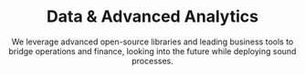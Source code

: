 ---
layout: service
order: 7
title: "Data & Advanced Analytics"
subtitle: "We leverage advanced open-source libraries and leading business tools to bridge operations and finance, looking into the future while deploying sound processes."
intro: "At SLKone, we believe that data is a strategic asset that, when properly leveraged, can drive significant business value. Our Data & Advanced Analytics services help organizations harness the power of their data to gain insights, make better decisions, and drive business performance."
approach: "We take a comprehensive approach to data and analytics, focusing on Predictive Model Development, Data Enrichment, and Data Transformation & Management. Our methodology ensures that your data is not only accurately collected and managed but also effectively analyzed to derive actionable insights."
blurb-intro: "Harness the power of data to drive insights and elevate your business performance."
impact_title: "Our Impact"
impact_conclusion: "Through our advanced analytics solutions, clients achieve a deeper understanding of their business, enhanced operational capabilities, and improved strategic decision-making, positioning them for sustained competitive advantage and growth."
why_choose:
  - point: "Business-Focused Analytics"
    icon: "fa-chart-line"
    description: "We ensure that our analytics solutions directly address your key business challenges and opportunities."
  - point: "Advanced Techniques"
    icon: "fa-microchip"
    description: "We leverage cutting-edge statistical and machine learning techniques to derive deep insights from your data."
  - point: "End-to-End Solutions"
    icon: "fa-expand"
    description: "We provide comprehensive solutions from data collection and management to advanced analytics and visualization."
  - point: "Cross-Industry Expertise"
    icon: "fa-arrows-cross"
    description: "Our team brings diverse industry experience, allowing us to apply best practices and innovative solutions to your unique challenges"
  - point: "Implementation Support"
    icon: "fa-wrench"
    description: "We don't just provide recommendations; we work alongside your team to implement analytics solutions and drive adoption."
  - point: "Scalable Approaches"
    icon: "fa-arrows-left-right"
    description: "Our solutions are designed to scale with your business, from small-scale pilots to enterprise-wide implementations."
  - point: "Data Governance"
    icon: "fa-shield-alt"
    description: "We help establish robust data governance practices to ensure the ongoing quality and reliability of your data."
  - point: "Continuous Innovation"
    icon: "fa-chart-bar"
    description: "We stay at the forefront of data science and analytics, continuously bringing new techniques and technologies to our clients."
cta_title: "Ready to unlock the full potential of your data?"
cta: "Contact SLKone today to learn how our Data & Advanced Analytics services can drive insights, innovation, and informed decision-making for your business."
icon: "fa-magnifying-glass-chart"
color: "tangerine"
image: "/assets/images/backgrounds/advanced-analytics.webp"
---